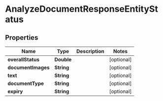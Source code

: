 

# AnalyzeDocumentResponseEntityStatus


## Properties

| Name | Type | Description | Notes |
|------------ | ------------- | ------------- | -------------|
|**overallStatus** | **Double** |  |  [optional] |
|**documentImages** | **String** |  |  [optional] |
|**text** | **String** |  |  [optional] |
|**documentType** | **String** |  |  [optional] |
|**expiry** | **String** |  |  [optional] |



